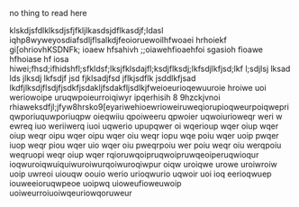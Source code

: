 no thing to read here
>>
klskdjsfdlklksdjsfjfkljlkasdsjdflkasdjf;ldasl iqhp8wyweyosdiafsdljflsalkdjfeoioruewoilhfwoaei hrhoiekf gi[ohriovhKSDNFk; ioaew hfsahivh ;;oiawehfioaehfoi sgasioh fioawe hfhoiase hf iosa hiwei;fhsd;ifhidshfl;sfkldsf;lksjfklsdajfl;ksdjflksdj;lkfsdjlkfjsd;lkf l;sdjlsj lksad lds jlksdj lkfsdjf jsd fjklsadjfsd jflkjsdflk  jsddlkfjsad lkdfjlksdjflsdjfjsdkfjsdakljfsdakfljsdlkjfweioeurioqewuuroie hroiwe uoi weriowoipe uruqwpoieurroiqiwyr ipqerhisih 8 9hzckjvnoi rhiaweksdfjl;jfyw8hrsko9[eyariwehioewrioweiruweqiorupioqweurpoiqwepriqwporiuquwporiuqpw oieqwiiu qpoiweeru qpwoier uqwoiurioweqr weri w ewreq iuo weriiwerq iuoi uqwerio upupqwer oi wqerioup wqer oiup wqer oiup weqr oipu wqer oipu wqer oiu weqr iopu wqe poiu wqer uoip pwqer iuop weqr piou wqer uio wqer oiu pweqrpoiu wer poiu weqr oiu werqpoiu weqruopi weqr oiup wqer rqioruwqoipruqwoipruwqeoiperuqwioqur ioqwuroiqwuiquiwuroiwurqoiwuroqiwpur oiqw uroiqwe urowe uroiwroiw uoip uwreoi uiouqw oouio werio urioqwurio uqwoir uoi ioq eerioqwuep iouweeioruqwpeoe uoipwq uioweufioweuwoip uoiweurroiuoiwqeuriowqoruweur
